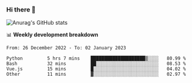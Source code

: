 ### Hi there 👋
![Anurag's GitHub stats](https://github-readme-stats.vercel.app/api?username=jami1024&show_icons=true&theme=radical)

📊 **Weekly development breakdown**
<!--START_SECTION:waka-->

```text
From: 26 December 2022 - To: 02 January 2023

Python         5 hrs 7 mins    ████████████████████▒░░░░   80.99 %
Bash           32 mins         ██░░░░░░░░░░░░░░░░░░░░░░░   08.53 %
Vue.js         15 mins         █░░░░░░░░░░░░░░░░░░░░░░░░   04.02 %
Other          11 mins         ▓░░░░░░░░░░░░░░░░░░░░░░░░   02.97 %
```

<!--END_SECTION:waka-->
<!--
**jami1024/jami1024** is a ✨ _special_ ✨ repository because its `README.md` (this file) appears on your GitHub profile.

Here are some ideas to get you started:

- 🔭 I’m currently working on ...
- 🌱 I’m currently learning ...
- 👯 I’m looking to collaborate on ...
- 🤔 I’m looking for help with ...
- 💬 Ask me about ...
- 📫 How to reach me: ...
- 😄 Pronouns: ...
- ⚡ Fun fact: ...
-->
